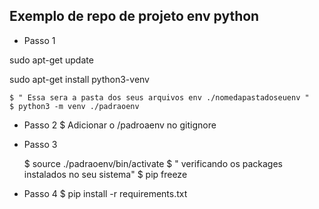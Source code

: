 ## Exemplo de repo de projeto env python


- Passo 1

sudo apt-get update

sudo apt-get install python3-venv

    $ " Essa sera a pasta dos seus arquivos env ./nomedapastadoseuenv "
    $ python3 -m venv ./padraoenv

- Passo 2
    $ Adicionar o /padroaenv no gitignore


- Passo 3
    
    $ source ./padraoenv/bin/activate
    $ " verificando os packages instalados no seu sistema"
    $ pip freeze 

- Passo 4
    $ pip install -r requirements.txt
